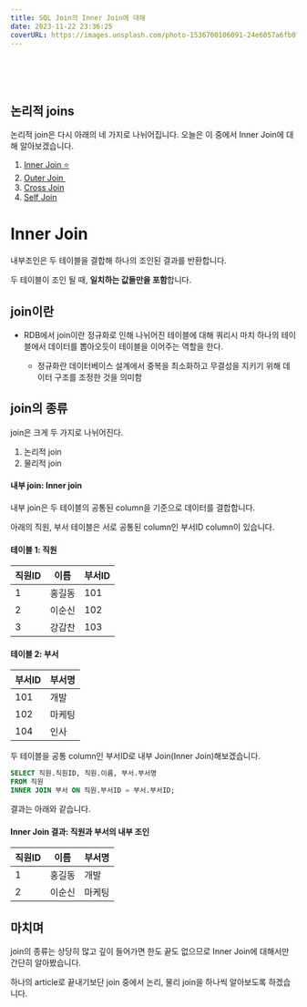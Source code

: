 ```yaml
---
title: SQL Join의 Inner Join에 대해
date: 2023-11-22 23:36:25
coverURL: https://images.unsplash.com/photo-1536700106091-24e6057a6fb0?q=80&w=2860&auto=format&fit=crop&ixlib=rb-4.0.3&ixid=M3wxMjA3fDB8MHxwaG90by1wYWdlfHx8fGVufDB8fHx8fA%3D%3D
---
```

<br />
<br />
<br />

## 논리적 joins

논리적 join은 다시 아래의 네 가지로 나뉘어집니다.
오늘은 이 중에서 Inner Join에 대해 알아보겠습니다.

1. <a href="/blog/Engineer-Information-Processing/SQL-Inner-join/">Inner Join ⭐</a>
2. <a href="/blog/Engineer-Information-Processing/SQL-Outer-join/">Outer Join ️</a>
3. <a href="/blog/Engineer-Information-Processing/SQL-Cross-join/">Cross Join </a>
4. <a href="/blog/Engineer-Information-Processing/SQL-Self-join/">Self Join </a>


# Inner Join

내부조인은 두 테이블을 결합해 하나의 조인된 결과를 반환합니다.

두 테이블이 조인 될 때, **일치하는 값들만을 포함**합니다.


## join이란

- RDB에서 join이란 정규화로 인해 나뉘어진 테이블에 대해 쿼리시
마치 하나의 테이블에서 데이터를 뽑아오듯이 테이블을 이어주는 역할을 한다.

   - 정규화란 데이터베이스 설계에서 중복을 최소화하고 무결성을 지키기 위해 데이터 구조를 조정한 것을 의미함


## join의 종류

join은 크게 두 가지로 나뉘어진다.

1. 논리적 join
2. 물리적 join

#### 내부 join: Inner join

내부 join은 두 테이블의 공통된 column을 기준으로 데이터를 결합합니다.

아래의 직원, 부서 테이블은 서로 공통된 column인 부서ID column이 있습니다.

#### 테이블 1: 직원
| 직원ID | 이름     | 부서ID |
|--------|---------|--------|
| 1      | 홍길동   | 101    |
| 2      | 이순신   | 102    |
| 3      | 강감찬   | 103    |

#### 테이블 2: 부서
| 부서ID | 부서명       |
|--------|-------------|
| 101    | 개발         |
| 102    | 마케팅       |
| 104    | 인사         |

두 테이블을 공통 column인 부서ID로 내부 Join(Inner Join)해보겠습니다.

```sql
SELECT 직원.직원ID, 직원.이름, 부서.부서명
FROM 직원
INNER JOIN 부서 ON 직원.부서ID = 부서.부서ID;
```

결과는 아래와 같습니다.

#### Inner Join 결과: 직원과 부서의 내부 조인
| 직원ID | 이름     | 부서명   |
|--------|---------|---------|
| 1      | 홍길동   | 개발     |
| 2      | 이순신   | 마케팅   |



## 마치며

join의 종류는 상당히 많고 깊이 들어가면 한도 끝도 없으므로 Inner Join에 대해서만 간단히
알아봤습니다.

하나의 article로 끝내기보단 join 중에서 논리, 물리 join을 하나씩 알아보도록 하겠습니다.
